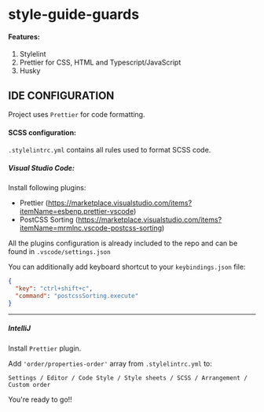 # style-guide-guards

#### Features:

1. Stylelint
2. Prettier for CSS, HTML and Typescript/JavaScript
3. Husky

## IDE CONFIGURATION

Project uses `Prettier` for code formatting.

#### SCSS configuration:

`.stylelintrc.yml` contains all rules used to format SCSS code.

##### Visual Studio Code:

Install following plugins:

- Prettier (https://marketplace.visualstudio.com/items?itemName=esbenp.prettier-vscode)
- PostCSS Sorting (https://marketplace.visualstudio.com/items?itemName=mrmlnc.vscode-postcss-sorting)

All the plugins configuration is already included to the repo and can be found in `.vscode/settings.json`

You can additionally add keyboard shortcut to your `keybindings.json` file:

```json
{
  "key": "ctrl+shift+c",
  "command": "postcssSorting.execute"
}
```

---

##### IntelliJ

Install `Prettier` plugin.

Add `'order/properties-order'` array from `.stylelintrc.yml` to:

```text
Settings / Editor / Code Style / Style sheets / SCSS / Arrangement / Custom order
```

You're ready to go!!
